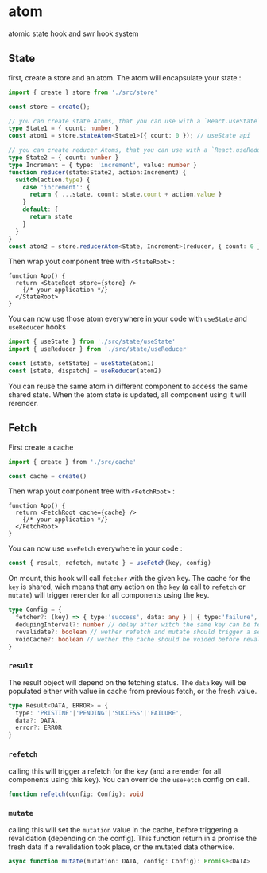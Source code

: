 # atom
atomic state hook and swr hook system

## State

first, create a store and an atom. The atom will encapsulate your state :
```ts
import { create } store from './src/store' 

const store = create();

// you can create state Atoms, that you can use with a `React.useState`-like API
type State1 = { count: number }
const atom1 = store.stateAtom<State1>({ count: 0 }); // useState api

// you can create reducer Atoms, that you can use with a `React.useReducer`-like API
type State2 = { count: number }
type Increment = { type: 'increment', value: number }
function reducer(state:State2, action:Increment) {
  switch(action.type) {
    case 'increment': {
      return { ...state, count: state.count + action.value }
    }
    default: {
      return state
    }
  }
}
const atom2 = store.reducerAtom<State, Increment>(reducer, { count: 0 });

```

Then wrap yout component tree with `<StateRoot>` : 
```tsx
function App() {
  return <StateRoot store={store} />
    {/* your application */}
  </StateRoot>
}
```

You can now use those atom everywhere in your code with `useState` and `useReducer` hooks 
```ts
import { useState } from './src/state/useState'
import { useReducer } from './src/state/useReducer'

const [state, setState] = useState(atom1)
const [state, dispatch] = useReducer(atom2)
```

You can reuse the same atom in different component to access the same shared state. When the atom state is updated, all component using it will rerender.

## Fetch

First create a cache
```ts
import { create } from './src/cache'

const cache = create()
```

Then wrap yout component tree with `<FetchRoot>` : 
```tsx
function App() {
  return <FetchRoot cache={cache} />
    {/* your application */}
  </FetchRoot>
}
```

You can now use `useFetch` everywhere in your code :
```ts
const { result, refetch, mutate } = useFetch(key, config)
```

On mount, this hook will call `fetcher` with the given key. The cache for the `key` is shared, wich means that any action on the `key` (a call to `refetch` or `mutate`) will trigger rerender for all components using the key.
```ts
type Config = { 
  fetcher?: (key) => { type:'success', data: any } | { type:'failure', error: any }, // how data is fetched from server given the key
  dedupingInterval?: number // delay after witch the same key can be fetched again
  revalidate?: boolean // wether refetch and mutate should trigger a server fetch
  voidCache?: boolean // wether the cache should be voided before revalidation
}
```

### `result`
The result object will depend on the fetching status. The `data` key will be populated either with value in cache from previous fetch, or the fresh value.
```ts
type Result<DATA, ERROR> = {
  type: 'PRISTINE'|'PENDING'|'SUCCESS'|'FAILURE',
  data?: DATA,
  error?: ERROR
}
```
### `refetch`
calling this will trigger a refetch for the key (and a rerender for all components using this key). You can override the `useFetch` config on call.
```ts
function refetch(config: Config): void
```

### `mutate`
calling this will set the `mutation` value in the cache, before triggering a revalidation (depending on the config). This function return in a promise the fresh data if a revalidation took place, or the mutated data otherwise.
```ts
async function mutate(mutation: DATA, config: Config): Promise<DATA>
```
